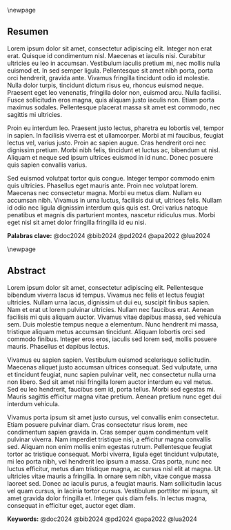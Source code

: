 \newpage

## Resumen

Lorem ipsum dolor sit amet, consectetur adipiscing elit. Integer non erat erat. Quisque id condimentum nisl. Maecenas et iaculis nisi. Curabitur ultricies eu leo in accumsan. Vestibulum iaculis pretium mi, nec mollis nulla euismod et. In sed semper ligula. Pellentesque sit amet nibh porta, porta orci hendrerit, gravida ante. Vivamus fringilla tincidunt odio id molestie. Nulla dolor turpis, tincidunt dictum risus eu, rhoncus euismod neque. Praesent eget leo venenatis, fringilla dolor non, euismod arcu. Nulla facilisi. Fusce sollicitudin eros magna, quis aliquam justo iaculis non. Etiam porta maximus sodales. Pellentesque placerat massa sit amet est commodo, nec sagittis mi ultricies.

Proin eu interdum leo. Praesent justo lectus, pharetra eu lobortis vel, tempor in sapien. In facilisis viverra est et ullamcorper. Morbi at mi faucibus, feugiat lectus vel, varius justo. Proin ac sapien augue. Cras hendrerit orci nec dignissim pretium. Morbi nibh felis, tincidunt et luctus ac, bibendum ut nisl. Aliquam et neque sed ipsum ultrices euismod in id nunc. Donec posuere quis sapien convallis varius.

Sed euismod volutpat tortor quis congue. Integer tempor commodo enim quis ultricies. Phasellus eget mauris ante. Proin nec volutpat lorem. Maecenas nec consectetur magna. Morbi eu metus diam. Nullam eu accumsan nibh. Vivamus in urna luctus, facilisis dui ut, ultrices felis. Nullam id odio nec ligula dignissim interdum quis quis est. Orci varius natoque penatibus et magnis dis parturient montes, nascetur ridiculus mus. Morbi eget nisl sit amet dolor fringilla fringilla id eu nisi.

**Palabras clave:** @doc2024 @bib2024 @pd2024 @apa2022 @lua2024

\newpage

## Abstract

Lorem ipsum dolor sit amet, consectetur adipiscing elit. Pellentesque bibendum viverra lacus id tempus. Vivamus nec felis et lectus feugiat ultricies. Nullam urna lacus, dignissim ut dui eu, suscipit finibus sapien. Nam et erat ut lorem pulvinar ultricies. Nullam nec faucibus erat. Aenean facilisis mi quis aliquam auctor. Vivamus vitae dapibus massa, sed vehicula sem. Duis molestie tempus neque a elementum. Nunc hendrerit mi massa, tristique aliquam metus accumsan tincidunt. Aliquam lobortis orci sed commodo finibus. Integer eros eros, iaculis sed lorem sed, mollis posuere mauris. Phasellus et dapibus lectus.

Vivamus eu sapien sapien. Vestibulum euismod scelerisque sollicitudin. Maecenas aliquet justo accumsan ultrices consequat. Sed vulputate, urna et tincidunt feugiat, nunc sapien pulvinar velit, nec consectetur nulla urna non libero. Sed sit amet nisi fringilla lorem auctor interdum eu vel metus. Sed eu leo hendrerit, faucibus sem id, porta tellus. Morbi sed egestas mi. Mauris sagittis efficitur magna vitae pretium. Aenean pretium nunc eget dui interdum vehicula.

Vivamus porta ipsum sit amet justo cursus, vel convallis enim consectetur. Etiam posuere pulvinar diam. Cras consectetur risus lorem, nec condimentum sapien gravida in. Cras semper quam condimentum velit pulvinar viverra. Nam imperdiet tristique nisi, a efficitur magna convallis sed. Aliquam non enim mollis enim egestas rutrum. Pellentesque feugiat tortor ac tristique consequat. Morbi viverra, ligula eget tincidunt vulputate, mi leo porta nibh, vel hendrerit leo ipsum a massa. Cras porta, nunc nec luctus efficitur, metus diam tristique magna, ac cursus nisl elit at magna. Ut ultricies vitae mauris a fringilla. In ornare sem nibh, vitae congue massa laoreet sed. Donec ac iaculis purus, a feugiat mauris. Nam sollicitudin lacus vel quam cursus, in lacinia tortor cursus. Vestibulum porttitor mi ipsum, sit amet gravida dolor fringilla et. Integer quis diam felis. In lectus magna, consequat in efficitur eget, auctor eget diam.

**Keywords:** @doc2024 @bib2024 @pd2024 @apa2022 @lua2024
